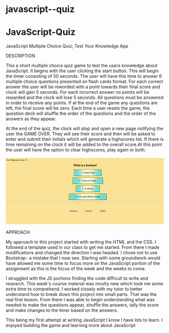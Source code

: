 # javascript--quiz

# JavaScript-Quiz
JavaScript Multiple Choice Quiz; Test Your Knowledge App

DESCRIPTION

This a short multiple choice quiz game to test the users knowledge about JavaScript. It begins with the user clicking the start button. This will begin the timer consisting of 50 seconds. The user will have this time to answer 6 multiple choice questions presented on flash cards format. For each correct answer the user will be reworded with a point towards their final score and clock will gain 5 seconds. For each incorrect answer no points will be rewarded and the clock will lose 5 seconds. All questions must be answered in order to receive any points. If at the end of the game any questions are left, the final score will be zero.
Each time a user resets the game, the question deck will shuffle the order of the questions and the order of the answers as they appear. 

At the end of the quiz, the clock will stop and open a new page notifying the user the GAME OVER. They will see their score and then will be asked to enter and submit their initials which will generate a highscores list. If there is time remaining on the clock it will be added to the overall score.At this point the user will have the option to clear highscores, play again or both.

<img src = "JS-Quiz .png" alt = "screenshot image of site">

APPROACH 

My approach to this project started with writing the HTML and the CSS. I followed a template used in our class to get me started. From there I made modifications and changed the direction I was headed. I chose not to use Bootstrap- a mistake that I now see. Starting with some groundwork would have allowed me some time to focus more on the JavaScript portion of the assignment as this is the focus of the week and the weeks to come. 

I struggled with the JS portions finding the code difficult to write and research. This week's course material was mostly new which took me some extra time to comprehend. I worked closely with my tutor to better understand how to break down this project into small parts. That was the real first lesson. From there I was able to begin understanding what was needed to make the questions appear, shuffle the answers, tally the score and make changes to the timer based on the answers. 

This being my first attempt at writing JavaScript I know I have lots to learn. I enjoyed building the game and learning more about JavaScript 

